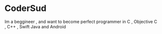 # CoderSud
Im a beggineer , and want to become perfect programmer in C , Objective C , C++ , Swift Java and Android
